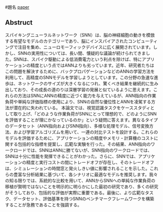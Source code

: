#題名
[paper](https://www.researchgate.net/publication/335940697)

<script type="text/javascript" async src="https://cdnjs.cloudflare.com/ajax/libs/mathjax/2.7.7/MathJax.js?config=TeX-MML-AM_CHTML">
</script>
<script type="text/x-mathjax-config">
 MathJax.Hub.Config({
 tex2jax: {
 inlineMath: [['$', '$'] ],
 displayMath: [ ['$$','$$'], ["\\[","\\]"] ]
 }
 });
</script>
## Abstruct
スパイキングニューラルネットワーク（SNN）は、脳の神経細胞の動きを模倣する有望なモデルのカテゴリーであり、脳にインスパイアされたコンピューティングで注目を集め、ニューロモーフィックデバイスに広く展開されています。しかし、SNNの実用性については、長い間、懐疑的な議論が続けられてきました。SNNは、スパイク駆動による低消費電力という利点を除けば、特にアプリケーションの精度という点ではANNよりも劣っています。近年、研究者たちはこの問題を解決するために、バックプロパゲーションなどのANNの学習方法を利用して、高精度のSNNモデルを学習しようとしています。この分野の急速な進歩は、ネットワークのサイズが大きくなるにつれ、驚くべき結果を継続的に生み出しており、その成長の道のりは深層学習の発展と似ているように思えます。これらの方法はSNNにANNの精度に近づく能力を与えているが、ANN指向の作業負荷や単純な評価指標の使用により、SNNの自然な優位性とANNを凌駕する方法が潜在的に失われている。
本論文では、視覚認識タスクをケーススタディとして取り上げ、「どのような作業負荷がSNNにとって理想的で、どのようにSNNを評価することが理にかなっているのか」という疑問に答えます。異なるタイプのデータセット（ANN指向およびSNN指向）、多様な処理モデル、信号変換方法、および学習アルゴリズムを用いて、一連の対比テストを設計する。これらのモデルを評価するために、アプリケーションの精度やメモリ・計算機のコストに関する包括的な指標を提案し、広範な実験を行った。その結果、ANN指向のワークロードでは、SNNはANNに勝てないが、SNN指向のワークロードでは、SNNは十分に性能を発揮できることがわかった。さらに、SNNでは、アプリケーションの精度と実行コストの間にトレードオフが存在し、そのトレードオフは、シミュレーションの時間窓と発火しきい値に影響されることを示した。これらの豊富な分析結果に基づいて、各シナリオに最適なモデルを推奨します。我々の知る限りでは、系統的な比較を用いて、ANNからSNNへの単純な作業負荷の移植が賢明ではないことを明示的に明らかにした最初の研究であり、多くの研究がそうしており、包括的な評価が実際に重要である。最後に、より広範なタスク、データセット、評価基準を持つSNNのベンチマークフレームワークを構築することが急務であることを強調する。
